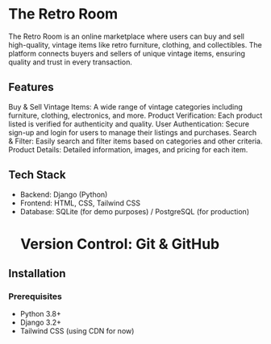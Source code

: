<h1> The Retro Room </h1>
<p> The Retro Room is an online marketplace where users can buy and sell high-quality, vintage items like retro furniture, clothing, and collectibles. 
  The platform connects buyers and sellers of unique vintage items, ensuring quality and trust in every transaction. </p>

<h2> Features </h2>
<p> Buy & Sell Vintage Items: A wide range of vintage categories including furniture, clothing, electronics, and more.
Product Verification: Each product listed is verified for authenticity and quality.
User Authentication: Secure sign-up and login for users to manage their listings and purchases.
Search & Filter: Easily search and filter items based on categories and other criteria.
Product Details: Detailed information, images, and pricing for each item. </p>

  
<h2>Tech Stack</h2>
<ul> 
  <li>  Backend: Django (Python)</li>
   <li> Frontend: HTML, CSS, Tailwind CSS</li>
   <li> Database: SQLite (for demo purposes) / PostgreSQL (for production) </li>
 
<h1>Version Control: Git & GitHub  </h1>



</ul>

<h2> Installation</h2>
<h3> Prerequisites </h3>
<ul>
  <li>Python 3.8+</li>
  <li>Django 3.2+</li>
  <li> Tailwind CSS (using CDN for now)</li>
</ul>



